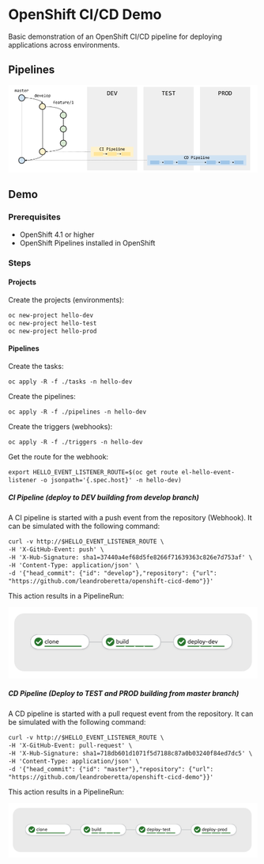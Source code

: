 # OpenShift CI/CD Demo

Basic demonstration of an OpenShift CI/CD pipeline for deploying applications across environments.

## Pipelines

![pipelines](./docs/images/pipelines.png)

## Demo

### Prerequisites

* OpenShift 4.1 or higher
* OpenShift Pipelines installed in OpenShift

### Steps

#### Projects

Create the projects (environments):

    oc new-project hello-dev
    oc new-project hello-test
    oc new-project hello-prod

#### Pipelines

Create the tasks:

    oc apply -R -f ./tasks -n hello-dev

Create the pipelines:

    oc apply -R -f ./pipelines -n hello-dev

Create the triggers (webhooks):

    oc apply -R -f ./triggers -n hello-dev

Get the route for the webhook:

    export HELLO_EVENT_LISTENER_ROUTE=$(oc get route el-hello-event-listener -o jsonpath='{.spec.host}' -n hello-dev)

##### CI Pipeline (deploy to DEV building from develop branch)

A CI pipeline is started with a push event from the repository (Webhook). It can be simulated with the following command:

    curl -v http://$HELLO_EVENT_LISTENER_ROUTE \
    -H 'X-GitHub-Event: push' \
    -H 'X-Hub-Signature: sha1=37440a4ef68d5fe8266f71639363c826e7d753af' \
    -H 'Content-Type: application/json' \
    -d '{"head_commit": {"id": "develop"},"repository": {"url": "https://github.com/leandroberetta/openshift-cicd-demo"}}'

This action results in a PipelineRun:

![ci-pipeline-run](./docs/images/ci-pipeline-run.png)

##### CD Pipeline (Deploy to TEST and PROD building from master branch)

A CD pipeline is started with a pull request event from the repository. It can be simulated with the following command:

    curl -v http://$HELLO_EVENT_LISTENER_ROUTE \
    -H 'X-GitHub-Event: pull-request' \
    -H 'X-Hub-Signature: sha1=718db601d1071f5d7188c87a0b03240f84ed7dc5' \
    -H 'Content-Type: application/json' \
    -d '{"head_commit": {"id": "master"},"repository": {"url": "https://github.com/leandroberetta/openshift-cicd-demo"}}'

This action results in a PipelineRun:

![cd-pipeline-run](./docs/images/cd-pipeline-run.png)        

